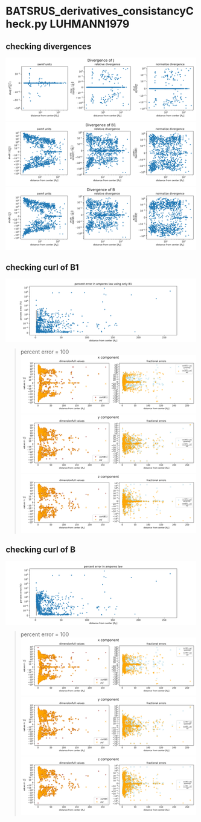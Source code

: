 # BATSRUS_derivatives_consistancyCheck.py LUHMANN1979

## checking divergences
![](divergence_J.png)
![](divergence_B1.png)
![](divergence_B.png)

## checking curl of B1
![](curlB1_and_J_percent_error.png)
> percent error = $100% * \frac{|curl(B1)-\mu_0 J|}{|\mu_0 J|}$
![](curlB1_and_J_x_component.png)
![](curlB1_and_J_y_component.png)
![](curlB1_and_J_z_component.png)

## checking curl of B
![](curlB_and_J_percent_error.png)
> percent error = $100% * \frac{|curl(B)-\mu_0 J|}{|\mu_0 J|}$
![](curlB_and_J_x_component.png)
![](curlB_and_J_y_component.png)
![](curlB_and_J_z_component.png)
